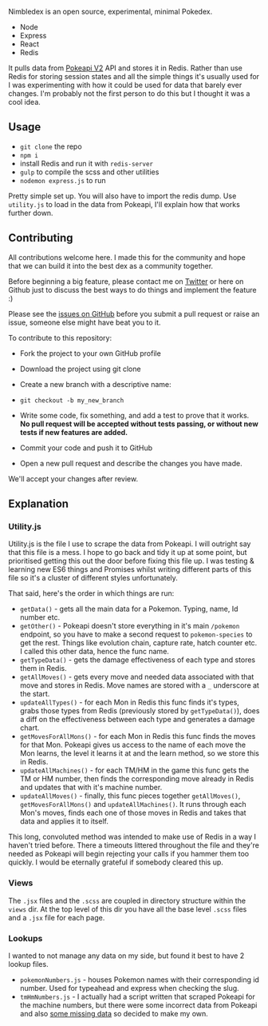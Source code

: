 Nimbledex is an open source, experimental, minimal Pokedex.

- Node
- Express
- React
- Redis

It pulls data from [Pokeapi V2](http://pokeapi.co/) API and stores it in Redis. Rather than use Redis for storing session states and all the simple things it's usually used for I was experimenting with how it could be used for data that barely ever changes. I'm probably not the first person to do this but I thought it was a cool idea.

## Usage

- `git clone` the repo
- `npm i`
- install Redis and run it with `redis-server`
- `gulp` to compile the scss and other utilities
- `nodemon express.js` to run

Pretty simple set up. You will also have to import the redis dump. Use `utility.js` to load in the data from Pokeapi, I'll explain how that works further down.

## Contributing

All contributions welcome here. I made this for the community and hope that we can build it into the best dex as a community together.

Before beginning a big feature, please contact me on [Twitter](https://twitter.com/mildrenben) or here on Github just to discuss the best ways to do things and implement the feature :)

Please see the [issues on GitHub](https://github.com/mildrenben/nimbledex/issues) before you submit a pull request or raise an issue, someone else might have beat you to it.

To contribute to this repository:

- Fork the project to your own GitHub profile

- Download the project using git clone

- Create a new branch with a descriptive name:

- `git checkout -b my_new_branch`

- Write some code, fix something, and add a test to prove that it works. **No pull request will be accepted without tests passing, or without new tests if new features are added.**

- Commit your code and push it to GitHub

- Open a new pull request and describe the changes you have made.

We'll accept your changes after review.

## Explanation

### Utility.js

Utility.js is the file I use to scrape the data from Pokeapi. I will outright say that this file is a mess. I hope to go back and tidy it up at some point, but prioritised getting this out the door before fixing this file up. I was testing & learning new ES6 things and Promises whilst writing different parts of this file so it's a cluster of different styles unfortunately.

That said, here's the order in which things are run:

- `getData()` - gets all the main data for a Pokemon. Typing, name, Id number etc.
- `getOther()` - Pokeapi doesn't store everything in it's main `/pokemon` endpoint, so you have to make a second request to `pokemon-species` to get the rest. Things like evolution chain, capture rate, hatch counter etc. I called this other data, hence the func name.
- `getTypeData()` - gets the damage effectiveness of each type and stores them in Redis.
- `getAllMoves()` - gets every move and needed data associated with that move and stores in Redis. Move names are stored with a `_` underscore at the start.
- `updateAllTypes()` - for each Mon in Redis this func finds it's types, grabs those types from Redis (previously stored by `getTypeData()`), does a diff on the effectiveness between each type and generates a damage chart.
- `getMovesForAllMons()` - for each Mon in Redis this func finds the moves for that Mon. Pokeapi gives us access to the name of each move the Mon learns, the level it learns it at and the learn method, so we store this in Redis.
- `updateAllMachines()` - for each TM/HM in the game this func gets the TM or HM number, then finds the corresponding move already in Redis and updates that with it's machine number.
- `updateAllMoves()` - finally, this func pieces together `getAllMoves()`, `getMovesForAllMons()` and `updateAllMachines()`. It runs through each Mon's moves, finds each one of those moves in Redis and takes that data and applies it to itself.

This long, convoluted method was intended to make use of Redis in a way I haven't tried before. There a timeouts littered throughout the file and they're needed as Pokeapi will begin rejecting your calls if you hammer them too quickly. I would be eternally grateful if somebody cleared this up.

### Views

The `.jsx` files and the `.scss` are coupled in directory structure within the `views` dir. At the top level of this dir you have all the base level `.scss` files and a `.jsx` file for each page.

### Lookups

I wanted to not manage any data on my side, but found it best to have 2 lookup files.

- `pokemonNumbers.js` - houses Pokemon names with their corresponding id number. Used for typeahead and express when checking the slug.
- `tmHmNumbers.js` - I actually had a script written that scraped Pokeapi for the machine numbers, but there were some incorrect data from Pokeapi and also [some missing data](https://github.com/PokeAPI/pokeapi/issues/196) so decided to make my own.
